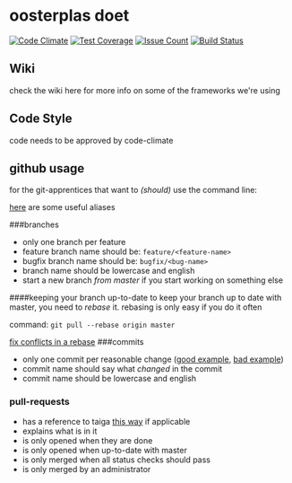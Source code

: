# oosterplas doet
[![Code Climate](https://codeclimate.com/repos/589dafbd73fd307939000474/badges/79352d992c3cc046ac4b/gpa.svg)](https://codeclimate.com/repos/589dafbd73fd307939000474/feed)
[![Test Coverage](https://codeclimate.com/repos/589dafbd73fd307939000474/badges/79352d992c3cc046ac4b/coverage.svg)](https://codeclimate.com/repos/589dafbd73fd307939000474/coverage)
[![Issue Count](https://codeclimate.com/repos/589dafbd73fd307939000474/badges/79352d992c3cc046ac4b/issue_count.svg)](https://codeclimate.com/repos/589dafbd73fd307939000474/feed)
[![Build Status](https://travis-ci.com/InteNs/oosterplas-doet-k.svg?token=sGMSyACVozf1C3y7y3tv&branch=master)](https://travis-ci.com/InteNs/oosterplas-doet-k)

## Wiki

check the wiki here for more info on some of the frameworks we're using

## Code Style

code needs to be approved by code-climate

## github usage

for the git-apprentices that want to _(should)_ use the command line:

 
 [here](https://raw.githubusercontent.com/Fabriquartz/laptop-install/master/dotfiles/gitconfig)
are some useful aliases

###branches

- only one branch per feature
- feature branch name should be: `feature/<feature-name>`
- bugfix branch name should be: `bugfix/<bug-name>`
- branch name should be lowercase and english
- start a new branch _from master_ if you start working on something else

####keeping your branch up-to-date
to keep your branch up to date with master, you need to _rebase_ it.
rebasing is only easy if you do it often

command: `git pull --rebase origin master`

[fix conflicts in a rebase](https://help.github.com/articles/resolving-merge-conflicts-after-a-git-rebase/)
###commits

- only one commit per reasonable change ([good example](http://imgur.com/Wb4gOb5), [bad example](http://imgur.com/dFgX9Wu))
- commit name should say what _changed_ in the commit
- commit name should be lowercase and english

### pull-requests
- has a reference to taiga [this way](https://tree.taiga.io/support/integrations/changing-elements-status-via-commit-message/) if applicable
- explains what is in it
- is only opened when they are done
- is only opened when up-to-date with master
- is only merged when all status checks should pass
- is only merged by an administrator

